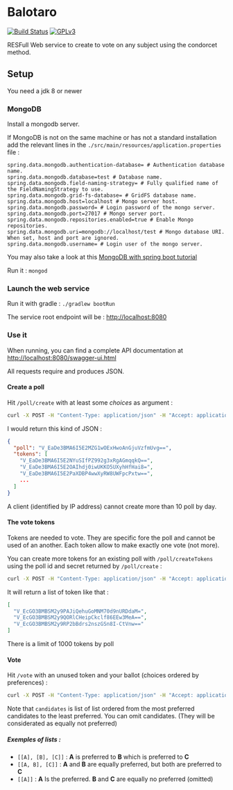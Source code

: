 # Balotaro
[![Build Status](https://travis-ci.org/slimaku/balotaro.svg?branch=master)](https://travis-ci.org/slimaku/balotaro)
[![GPLv3](https://img.shields.io/badge/license-GPLv3-blue.svg)](https://raw.githubusercontent.com/slimaku/balotaro/master/LICENSE)

RESFull Web service to create to vote on any subject using the condorcet method.

## Setup
You need a jdk 8 or newer

### MongoDB
Install a mongodb server.

If MongoDB is not on the same machine or has not a standard installation add the relevant lines in the `./src/main/resources/application.properties` file :
```
spring.data.mongodb.authentication-database= # Authentication database name.
spring.data.mongodb.database=test # Database name.
spring.data.mongodb.field-naming-strategy= # Fully qualified name of the FieldNamingStrategy to use.
spring.data.mongodb.grid-fs-database= # GridFS database name.
spring.data.mongodb.host=localhost # Mongo server host.
spring.data.mongodb.password= # Login password of the mongo server.
spring.data.mongodb.port=27017 # Mongo server port.
spring.data.mongodb.repositories.enabled=true # Enable Mongo repositories.
spring.data.mongodb.uri=mongodb://localhost/test # Mongo database URI. When set, host and port are ignored.
spring.data.mongodb.username= # Login user of the mongo server.
```

You may also take a look at this [MongoDB with spring boot tutorial](https://spring.io/guides/gs/accessing-data-mongodb/)

Run it : `mongod`

### Launch the web service
Run it with gradle : `./gradlew bootRun`

The service root endpoint will be : [http://localhost:8080](http://localhost:8080)

### Use it
When running, you can find a complete API documentation at [http://localhost:8080/swagger-ui.html](http://localhost:8080/swagger-ui.html)

All requests require and produces JSON.

#### Create a poll
Hit `/poll/create` with at least some *choices* as argument :
```bash
curl -X POST -H "Content-Type: application/json" -H "Accept: application/json" -d "{ \"choices\": [\"lundo\", \"mardo\", \"merkredo\", \"ĵaŭdo\", \"vendredo\" } }" "http://localhost:8080/poll/create"
```

I would return this kind of JSON : 
```json
{
  "poll": "V_EaDe3BMA6I5E2MZG1wOExHwoAnGjuVzfmUvg==",
  "tokens": [
    "V_EaDe3BMA6I5E2NYuSIfPZ992g3xRgAGmqqkQ==",
    "V_EaDe3BMA6I5E2OAIhdj0iwUKKO5UXyhHfHai8=",
    "V_EaDe3BMA6I5E2PaXDBP4wwXyRW8UWFpcPxtw==",
    ...
  ]
}
```

A client (identified by IP address) cannot create more than 10 poll by day.

#### The vote tokens
Tokens are needed to vote. They are specific fore the poll and cannot be used of an another. Each token allow to make exactly one vote (not more).

You can create more tokens for an existing poll with `/poll/createTokens` using the poll id and secret returned by `/poll/create` :
```bash
curl -X POST -H "Content-Type: application/json" -H "Accept: application/json" -d "{ \"poll\": "V_EaDe3BMA6I5E2MZG1wOExHwoAnGjuVzfmUvg==" }" "http://localhost:8080/poll/createTokens"
```

It will return a list of token like that :
```json
[
  "V_EcGO3BMBSM2y9PAJiQehuGoMNM70d9nURDdaM=",
  "V_EcGO3BMBSM2y9QORlCHeipCkclf86EEw3MeA==",
  "V_EcGO3BMBSM2y9RP2bBdrs2nszGSn8I-CtVnw=="
]
```

There is a limit of 1000 tokens by poll

#### Vote
Hit `/vote` with an unused token and your ballot (choices ordered by preferences) :
```bash
curl -X POST -H "Content-Type: application/json" -H "Accept: application/json" -d "{ \"candidates\": [[\"mardo\"], [\"lundo\", \"ĵaŭdo\"], [\"vendredo\"]], \"token\": \"V_EcGO3BMBSM2y9RP2bBdrs2nszGSn8I-CtVnw==\" }" "http://localhost:8080/vote/"
```

Note that `candidates` is list of list ordered from the most preferred candidates to the least preferred.
You can omit candidates. (They will be considerated as equally not preferred)

##### Exemples of lists :
* `[[A], [B], [C]]` :  **A** is preferred to **B** which is preferred to **C**
* `[[A, B], [C]]` : **A** and **B** are equally preferred, but both are preferred to **C**
* `[[A]]` : **A** Is the preferred. **B** and **C** are equally no preferred (omitted)